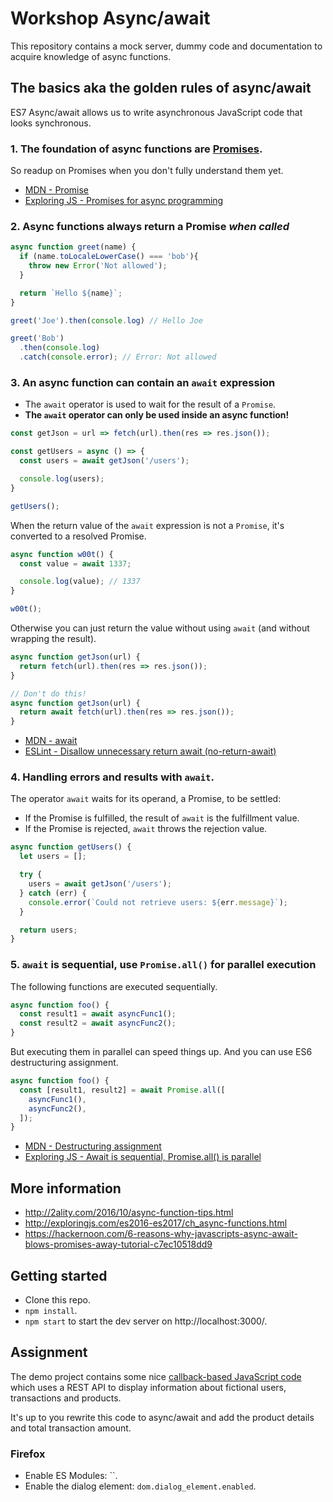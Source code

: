 # Workshop Async/await

This repository contains a mock server, dummy code and documentation to acquire knowledge of async functions.

## The basics aka the golden rules of async/await

ES7 Async/await allows us to write asynchronous JavaScript code that looks synchronous.

### 1. The foundation of async functions are [Promises](http://exploringjs.com/es6/ch_promises.html).

So readup on Promises when you don't fully understand them yet.
- [MDN - Promise](https://developer.mozilla.org/en-US/docs/Web/JavaScript/Reference/Global_Objects/Promise)
- [Exploring JS - Promises for async programming](http://exploringjs.com/es6/ch_promises.html)

### 2. Async functions always return a Promise _when called_

```javascript
async function greet(name) {
  if (name.toLocaleLowerCase() === 'bob'){
    throw new Error('Not allowed');
  }

  return `Hello ${name}`;
}

greet('Joe').then(console.log) // Hello Joe

greet('Bob')
  .then(console.log)
  .catch(console.error); // Error: Not allowed
```

### 3. An async function can contain an `await` expression

- The `await` operator is used to wait for the result of a `Promise`.
- __The `await` operator can only be used inside an async function!__

```javascript
const getJson = url => fetch(url).then(res => res.json());

const getUsers = async () => {
  const users = await getJson('/users');

  console.log(users);
}

getUsers();
```

When the return value of the `await` expression is not a `Promise`, it's converted to a resolved Promise.

```javascript
async function w00t() {
  const value = await 1337;

  console.log(value); // 1337
}

w00t();
```

Otherwise you can just return the value without using `await` (and without wrapping the result).

```javascript
async function getJson(url) {
  return fetch(url).then(res => res.json());
}

// Don't do this!
async function getJson(url) {
  return await fetch(url).then(res => res.json());
}
```

- [MDN - await](https://developer.mozilla.org/en-US/docs/Web/JavaScript/Reference/Operators/await)
- [ESLint - Disallow unnecessary return await (no-return-await)](https://eslint.org/docs/rules/no-return-await)

### 4. Handling errors and results with `await`.

The operator `await` waits for its operand, a Promise, to be settled:

- If the Promise is fulfilled, the result of `await` is the fulfillment value.
- If the Promise is rejected, `await` throws the rejection value.

```javascript
async function getUsers() {
  let users = [];

  try {
    users = await getJson('/users');
  } catch (err) {
    console.error(`Could not retrieve users: ${err.message}`);
  }

  return users;
}
```

### 5. `await` is sequential, use `Promise.all()` for parallel execution

The following functions are executed sequentially.

```javascript
async function foo() {
  const result1 = await asyncFunc1();
  const result2 = await asyncFunc2();
}
```

But executing them in parallel can speed things up. And you can use ES6 destructuring assignment.

```javascript
async function foo() {
  const [result1, result2] = await Promise.all([
    asyncFunc1(),
    asyncFunc2(),
  ]);
}
```

- [MDN - Destructuring assignment](https://developer.mozilla.org/en-US/docs/Web/JavaScript/Reference/Operators/Destructuring_assignment)
- [Exploring JS - Await is sequential, Promise.all() is parallel](http://exploringjs.com/es2016-es2017/ch_async-functions.html#_await-is-sequential-promiseall-is-parallel)

## More information

- http://2ality.com/2016/10/async-function-tips.html
- http://exploringjs.com/es2016-es2017/ch_async-functions.html
- https://hackernoon.com/6-reasons-why-javascripts-async-await-blows-promises-away-tutorial-c7ec10518dd9

## Getting started

- Clone this repo.
- `npm install`.
- `npm start` to start the dev server on http://localhost:3000/.

## Assignment

The demo project contains some nice [callback-based JavaScript code](./public/main.js) which uses a REST API to display information about fictional users, transactions and products.

It's up to you rewrite this code to async/await and add the product details and total transaction amount.


### Firefox

- Enable ES Modules: ``.
- Enable the dialog element: `dom.dialog_element.enabled`.